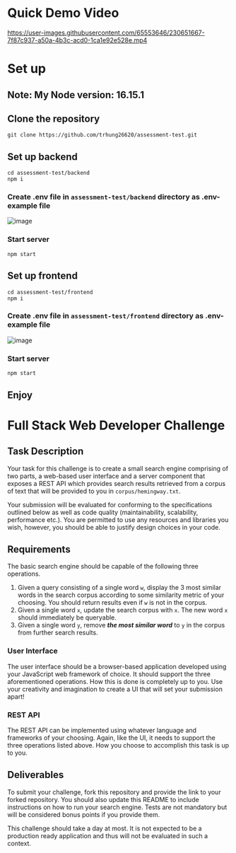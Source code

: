 # Quick Demo Video


https://user-images.githubusercontent.com/65553646/230651667-7f87c937-a50a-4b3c-acd0-1ca1e92e528e.mp4

# Set up 
## Note: My Node version: 16.15.1 
## Clone the repository
```
git clone https://github.com/trhung26620/assessment-test.git
```

## Set up backend
```
cd assessment-test/backend
npm i
```
### Create .env file in `assessment-test/backend` directory as .env-example file

![image](https://user-images.githubusercontent.com/65553646/230653062-a759feb5-d37c-4aec-9858-deacf317784c.png)

### Start server
```
npm start
```

## Set up frontend
```
cd assessment-test/frontend
npm i
```
### Create .env file in `assessment-test/frontend` directory as .env-example file
![image](https://user-images.githubusercontent.com/65553646/230653984-1b813865-5a22-4378-975a-3b1bb2b1e16b.png)

### Start server
```
npm start
```

## Enjoy


# Full Stack Web Developer Challenge
## Task Description
Your task for this challenge is to create a small search engine comprising of two parts, a web-based user interface and a server component that exposes a REST API which provides search results retrieved from a corpus of text that will be provided to you in `corpus/hemingway.txt`.

Your submission will be evaluated for conforming to the specifications outlined below as well as code quality (maintainability, scalability, performance etc.). You are permitted to use any resources and libraries you wish, however, you should be able to justify design choices in your code.


## Requirements
The basic search engine should be capable of the following three operations.

1. Given a query consisting of a single word `w`, display the 3 most similar words in the search corpus according to some similarity metric of your choosing. You should return results even if `w` is not in the corpus.
2. Given a single word `x`, update the search corpus with `x`. The new word `x` should immediately be 
queryable.
3. Given a single word `y`, remove **_the most similar word_** to `y` in the corpus from further search results. 
### User Interface
The user interface should be a browser-based application developed using your JavaScript web framework of choice. It should support the three aforementioned operations. How this is done is completely up to you. Use your creativity and imagination to create a UI that will set your submission apart!

### REST API
The REST API can be implemented using whatever language and frameworks of your choosing. Again, like the UI, it needs to support the three operations listed above. How you choose to accomplish this task is up to you.

## Deliverables
To submit your challenge, fork this repository and provide the link to your forked repository.
You should also update this README to include instructions on how to run your search engine.
Tests are not mandatory but will be considered bonus points if you provide them.

This challenge should take a day at most. It is not expected to be a production ready application and thus will not be evaluated in such a context.
